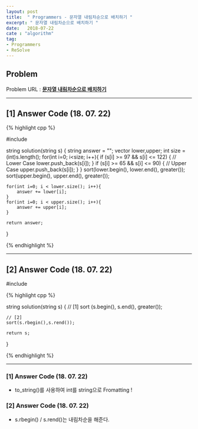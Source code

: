 ```yaml
---
layout: post
title:  " Programmers - 문자열 내림차순으로 배치하기 "
excerpt: " 문자열 내림차순으로 배치하기 "
date:   2018-07-22
cate : "algorithm"
tag:
- Programmers
- ReSolve
---
```


## Problem 
Problem URL : **[문자열 내림차순으로 배치하기](https://programmers.co.kr/learn/courses/30/lessons/12917)**

---

## [1] Answer Code (18. 07. 22)

{% highlight cpp %}

#include <functional>


string solution(string s) {
    string answer = "";
    vector<char> lower,upper;
    int size = (int)s.length();
    for(int i=0; i<size; i++){
        if (s[i] >= 97 && s[i] <= 122) { // Lower Case
            lower.push_back(s[i]);
        }
        if (s[i] >= 65 && s[i] <= 90) { // Upper Case
            upper.push_back(s[i]);
        }
    }
    sort(lower.begin(), lower.end(), greater<int>());
    sort(upper.begin(), upper.end(), greater<int>());
    
    for(int i=0; i < lower.size(); i++){
        answer += lower[i];
    }
    for(int i=0; i < upper.size(); i++){
        answer += upper[i];
    }
   
    return answer;
}


{% endhighlight %}

---


## [2] Answer Code (18. 07. 22)
#include <functional>


{% highlight cpp %}

string solution(string s) {
    // [1]
    sort (s.begin(), s.end(), greater<char>());

    // [2]
    sort(s.rbegin(),s.rend());

    return s;
}

{% endhighlight %}

---

### [1] Answer Code (18. 07. 22)

* to_string()를 사용하여 int를 string으로 Fromatting ! 

### [2] Answer Code (18. 07. 22)

* s.rbegin() / s.rend()는 내림차순을 해준다.